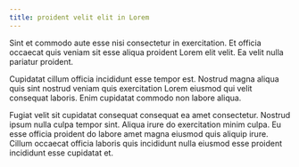 ```yaml
---
title: proident velit elit in Lorem
---
```


Sint et commodo aute esse nisi consectetur in exercitation. Et officia occaecat quis veniam sit esse aliqua proident Lorem elit velit. Ea velit nulla pariatur proident.

Cupidatat cillum officia incididunt esse tempor est. Nostrud magna aliqua quis sint nostrud veniam quis exercitation Lorem eiusmod qui velit consequat laboris. Enim cupidatat commodo non labore aliqua.

Fugiat velit sit cupidatat consequat consequat ea amet consectetur. Nostrud ipsum nulla culpa tempor sint. Aliqua irure do exercitation minim culpa. Eu esse officia proident do labore amet magna eiusmod quis aliquip irure. Cillum occaecat officia laboris quis incididunt nulla eiusmod esse proident incididunt esse cupidatat et.